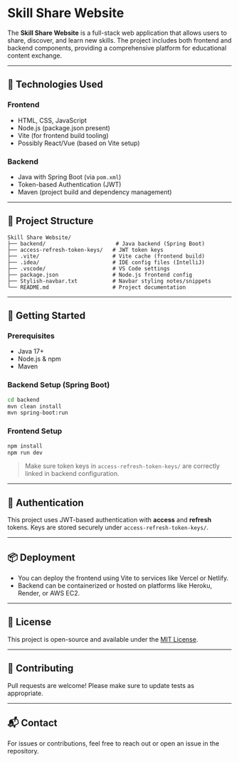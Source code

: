# Skill Share Website

The **Skill Share Website** is a full-stack web application that allows users to share, discover, and learn new skills. The project includes both frontend and backend components, providing a comprehensive platform for educational content exchange.

---

## 🧰 Technologies Used

### Frontend
- HTML, CSS, JavaScript
- Node.js (package.json present)
- Vite (for frontend build tooling)
- Possibly React/Vue (based on Vite setup)

### Backend
- Java with Spring Boot (via `pom.xml`)
- Token-based Authentication (JWT)
- Maven (project build and dependency management)

---

## 📁 Project Structure

```
Skill Share Website/
├── backend/                      # Java backend (Spring Boot)
├── access-refresh-token-keys/   # JWT token keys
├── .vite/                       # Vite cache (frontend build)
├── .idea/                       # IDE config files (IntelliJ)
├── .vscode/                     # VS Code settings
├── package.json                 # Node.js frontend config
├── Stylish-navbar.txt           # Navbar styling notes/snippets
└── README.md                    # Project documentation
```

---

## 🚀 Getting Started

### Prerequisites

- Java 17+
- Node.js & npm
- Maven

### Backend Setup (Spring Boot)

```bash
cd backend
mvn clean install
mvn spring-boot:run
```

### Frontend Setup

```bash
npm install
npm run dev
```

> Make sure token keys in `access-refresh-token-keys/` are correctly linked in backend configuration.

---

## 🔐 Authentication

This project uses JWT-based authentication with **access** and **refresh** tokens. Keys are stored securely under `access-refresh-token-keys/`.

---

## 📦 Deployment

- You can deploy the frontend using Vite to services like Vercel or Netlify.
- Backend can be containerized or hosted on platforms like Heroku, Render, or AWS EC2.

---

## 📄 License

This project is open-source and available under the [MIT License](LICENSE).

---

## 🤝 Contributing

Pull requests are welcome! Please make sure to update tests as appropriate.

---

## 📬 Contact

For issues or contributions, feel free to reach out or open an issue in the repository.
